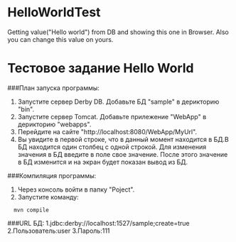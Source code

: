 # HelloWorldTest
Getting value("Hello world") from DB and showing this one in Browser. Also you can change this value on yours.

# Тестовое задание Hello World
###План запуска программы:
1. Запустите сервер Derby DB. Добавьте БД "sample" в дерикторию "bin".
2. Запустите сервер Tomcat. Добавьте прилежение "WebApp" в дерикторию "webapps".
3. Перейдите на сайте "http://localhost:8080/WebApp/MyUrl".
4. Вы увидите в первой строке, что в данный момент находится в БД.В БД находится один столбец с одной строкой. Для изменения значения в БД введите в поле свое значение. После этого значение в БД изменится и на экран будет показан вывод из БД.

###Компиляция программы:
1. Через консоль войти в папку "Poject".
2. Запустите команду:
```
  mvn compile
```
###URL БД:
1.jdbc:derby://localhost:1527/sample;create=true
2.Пользователь:user
3.Пароль:111
